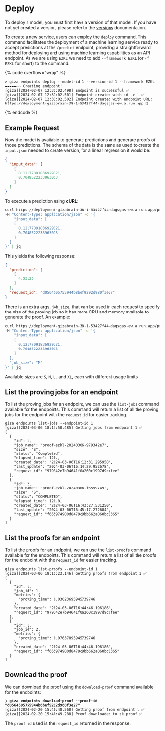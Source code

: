 # Deploy

To deploy a model, you must first have a version of that model. If you have not yet created a version, please refer to the [versions](../../resources/versions.md) documentation.

To create a new service, users can employ the `deploy` command. This command facilitates the deployment of a machine learning service ready to accept predictions at the `/predict` endpoint, providing a straightforward method for deploying and using machine learning capabilities as an API endpoint. As we are using `EZKL` we need to add `--framework EZKL` (or `-f EZKL` for short) to the command:

{% code overflow="wrap" %}
```shell
> giza endpoints deploy --model-id 1 --version-id 1 --framework EZKL
▰▰▰▰▰▱▱ Creating endpoint!
[giza][2024-02-07 12:31:02.498] Endpoint is successful ✅
[giza][2024-02-07 12:31:02.501] Endpoint created with id -> 1 ✅
[giza][2024-02-07 12:31:02.502] Endpoint created with endpoint URL: https://deployment-gizabrain-38-1-53427f44-dagsgas-ew.a.run.app 🎉
```
{% endcode %}

## Example Request

Now the model is available to generate predictions and generate proofs of those predictions. The schema of the data is the same as used to create the `input.json` needed to create version, for a linear regression it would be:

```json
{
  "input_data": [
    [
      0.12177091836929321,
      0.7048522233963013
    ]
  ]
}
```

To execute a prediction using **cURL**:

```sh
curl https://deployment-gizabrain-38-1-53427f44-dagsgas-ew.a.run.app/predict \
-H "Content-Type: application/json" -d '{
    "input_data": [
    [
      0.12177091836929321,
      0.7048522233963013
    ]
  ]
}' | jq
```

This yields the following response:

```json
{
  "prediction": [
    [
      4.53125
    ]
  ],
  "request_id": "d0564505755944b8bef9292d980f3e27"
}
```

There is an extra args, `job_size`, that can be used in each request to specify the size of the proving job so it has more CPU and memory available to generate the proof. An example:

```sh
curl https://deployment-gizabrain-38-1-53427f44-dagsgas-ew.a.run.app/predict \
-H "Content-Type: application/json" -d '{
    "input_data": [
    [
      0.12177091836929321,
      0.7048522233963013
    ]
  ],
  "job_size": "M"
}' | jq
```

Available sizes are `S`, `M`, `L,` and `XL`, each with different usage limits.

## List the proving jobs for an endpoint

To list the proving jobs for an endpoint, we can use the `list-jobs` command available for the endpoints. This command will return a list of all the proving jobs for the endpoint with the `request_id` for easier tracking.

```console
giza endpoints list-jobs --endpoint-id 1
[giza][2024-03-06 18:13:50.485] Getting jobs from endpoint 1 ✅ 
[
  {
    "id": 1,
    "job_name": "proof-ezkl-20240306-979342e7",
    "size": "S",
    "status": "Completed",
    "elapsed_time": 120.,
    "created_date": "2024-03-06T16:12:31.295958",
    "last_update": "2024-03-06T16:14:29.952678",
    "request_id": "979342e7b94641f0a260c1997d9ccfee"
  },
  {
    "id": 2,
    "job_name": "proof-ezkl-20240306-f6559749",
    "size": "S",
    "status": "COMPLETED",
    "elapsed_time": 120.0,
    "created_date": "2024-03-06T16:43:27.531250",
    "last_update": "2024-03-06T16:45:17.272684",
    "request_id": "f655974900d8479c9bb662a060bc1365"
  }
]
```

## List the proofs for an endpoint

To list the proofs for an endpoint, we can use the `list-proofs` command available for the endpoints. This command will return a list of all the proofs for the endpoint with the `request_id` for easier tracking.

```console
giza endpoints list-proofs --endpoint-id 1
[giza][2024-03-06 18:15:23.146] Getting proofs from endpoint 1 ✅ 
[
  {
    "id": 1,
    "job_id": 1,
    "metrics": {
      "proving_time": 0.03023695945739746
    },
    "created_date": "2024-03-06T16:44:46.196186",
    "request_id": "979342e7b94641f0a260c1997d9ccfee"
  },
  {
    "id": 1,
    "job_id": 2,
    "metrics": {
      "proving_time": 0.07637895945739746
    },
    "created_date": "2024-03-06T16:44:46.196186",
    "request_id": "f655974900d8479c9bb662a060bc1365"
  }
]
```

## Download the proof

We can download the proof using the `download-proof` command available for the endpoints:&#x20;

<pre class="language-sh"><code class="lang-sh"><strong>❯ giza endpoints download-proof --proof-id "d0564505755944b8bef9292d980f3e27"
</strong>[giza][2024-02-20 15:40:48.560] Getting proof from endpoint 1 ✅
[giza][2024-02-20 15:40:49.288] Proof downloaded to zk.proof ✅
</code></pre>

The `proof id` used is the `request_id` returned in the response.
